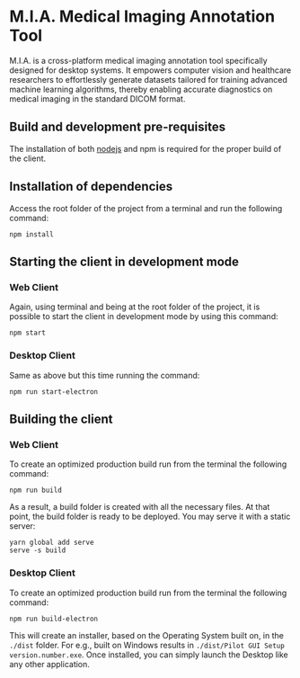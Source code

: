 # M.I.A. Medical Imaging Annotation Tool

M.I.A. is a cross-platform medical imaging annotation tool specifically designed for desktop systems. It empowers computer vision and healthcare researchers to effortlessly generate datasets tailored for training advanced machine learning algorithms, thereby enabling accurate diagnostics on medical imaging in the standard DICOM format.

## Build and development pre-requisites

The installation of both [nodejs](https://nodejs.org/) and npm is required for the proper build of the client.

## Installation of dependencies

Access the root folder of the project from a terminal and run the following command:

```
npm install
```

## Starting the client in development mode

### Web Client

Again, using terminal and being at the root folder of the project, it is possible to start the client in development
mode by using this command:

```
npm start
```

### Desktop Client

Same as above but this time running the command:

```
npm run start-electron
```

## Building the client

### Web Client

To create an optimized production build run from the terminal the following command:

```
npm run build
```

As a result, a build folder is created with all the necessary files. At that point, the build folder is ready to be
deployed. You may serve it with a static server:

```
yarn global add serve
serve -s build
```

### Desktop Client

To create an optimized production build run from the terminal the following command:

```
npm run build-electron
```

This will create an installer, based on the Operating System built on, in the `./dist` folder. For e.g., built on
Windows results in `./dist/Pilot GUI Setup version.number.exe`. Once installed, you can simply launch the Desktop like
any other application.